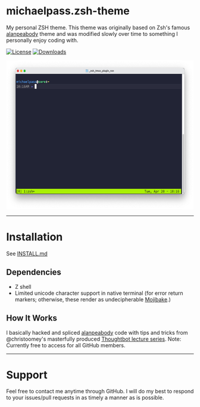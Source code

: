 # michaelpass.zsh-theme
My personal ZSH theme. This theme was originally based on Zsh's famous [alanpeabody](https://github.com/ohmyzsh/ohmyzsh/blob/master/themes/alanpeabody.zsh-theme) theme and was modified slowly over time to something I personally enjoy coding with.

[![License](https://img.shields.io/github/license/michaelpass/michaelpass.zsh-theme?style=plastic)](https://www.gnu.org/licenses/gpl-3.0.en.html)
[![Downloads](https://img.shields.io/github/downloads/michaelpass/michaelpass.zsh-theme/latest/total?style=plastic)](https://github.com/michaelpass/michaelpass.zsh-theme)

<center><img src="https://github.com/michaelpass/michaelpass.zsh-theme/blob/master/Pictures/ZSH%20and%20tmux.png?raw=true" width="626" height="400"></img></center>

---

# Installation
See [INSTALL.md](null)


## Dependencies
- Z shell
- Limited unicode character support in native terminal (for error return markers; otherwise, these render as undecipherable [Mojibake](https://en.wikipedia.org/wiki/Mojibake).)


## How It Works
I basically hacked and spliced [alanpeabody](https://github.com/ohmyzsh/ohmyzsh/blob/master/themes/alanpeabody.zsh-theme) code with tips and tricks from @christoomey's masterfully produced [Thoughtbot lecture series](https://thoughtbot.com/upcase/mastering-git). Note: Currently free to access for all GitHub members.

---

# Support
Feel free to contact me anytime through GitHub. I will do my best to respond to your issues/pull requests in as timely a manner as is possible.
